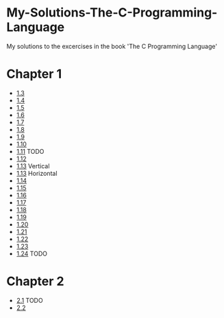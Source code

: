 # My-Solutions-The-C-Programming-Language
My solutions to the excercises in the book 'The C Programming Language'

# Chapter 1

* [1.3](https://github.com/kolaczyn/My-Solutions-The-C-Programming-Language/blob/master/Chapter-1/1_3.c)
* [1.4](https://github.com/kolaczyn/My-Solutions-The-C-Programming-Language/blob/master/Chapter-1/1_4.c)
* [1.5](https://github.com/kolaczyn/My-Solutions-The-C-Programming-Language/blob/master/Chapter-1/1_5.c)
* [1.6](https://github.com/kolaczyn/My-Solutions-The-C-Programming-Language/blob/master/Chapter-1/1_6.c)
* [1.7](https://github.com/kolaczyn/My-Solutions-The-C-Programming-Language/blob/master/Chapter-1/1_7.c)
* [1.8](https://github.com/kolaczyn/My-Solutions-The-C-Programming-Language/blob/master/Chapter-1/1_8.c)
* [1.9](https://github.com/kolaczyn/My-Solutions-The-C-Programming-Language/blob/master/Chapter-1/1_9.c)
* [1.10](https://github.com/kolaczyn/My-Solutions-The-C-Programming-Language/blob/master/Chapter-1/1_10.c)
* [1.11](https://github.com/kolaczyn/My-Solutions-The-C-Programming-Language/blob/master/Chapter-1/1_11.c) TODO
* [1.12](https://github.com/kolaczyn/My-Solutions-The-C-Programming-Language/blob/master/Chapter-1/1_12.c)
* [1.13](https://github.com/kolaczyn/My-Solutions-The-C-Programming-Language/blob/master/Chapter-1/1_13_1.c) Vertical
* [1.13](https://github.com/kolaczyn/My-Solutions-The-C-Programming-Language/blob/master/Chapter-1/1_13_2.c) Horizontal
* [1.14](https://github.com/kolaczyn/My-Solutions-The-C-Programming-Language/blob/master/Chapter-1/1_14.c)
* [1.15](https://github.com/kolaczyn/My-Solutions-The-C-Programming-Language/blob/master/Chapter-1/1_15.c)
* [1.16](https://github.com/kolaczyn/My-Solutions-The-C-Programming-Language/blob/master/Chapter-1/1_16.c)
* [1.17](https://github.com/kolaczyn/My-Solutions-The-C-Programming-Language/blob/master/Chapter-1/1_17.c)
* [1.18](https://github.com/kolaczyn/My-Solutions-The-C-Programming-Language/blob/master/Chapter-1/1_18.c)
* [1.19](https://github.com/kolaczyn/My-Solutions-The-C-Programming-Language/blob/master/Chapter-1/1_19.c)
* [1.20](https://github.com/kolaczyn/My-Solutions-The-C-Programming-Language/blob/master/Chapter-1/1_20.c)
* [1.21](https://github.com/kolaczyn/My-Solutions-The-C-Programming-Language/blob/master/Chapter-1/1_21.c)
* [1.22](https://github.com/kolaczyn/My-Solutions-The-C-Programming-Language/blob/master/Chapter-1/1_22.c)
* [1.23](https://github.com/kolaczyn/My-Solutions-The-C-Programming-Language/blob/master/Chapter-1/1_23.c)
* [1.24](https://github.com/kolaczyn/My-Solutions-The-C-Programming-Language/blob/master/Chapter-1/1_24.c) TODO

# Chapter 2

* [2.1](https://github.com/kolaczyn/My-Solutions-The-C-Programming-Language/blob/master/Chapter-2/2_1.c) TODO
* [2.2](https://github.com/kolaczyn/My-Solutions-The-C-Programming-Language/blob/master/Chapter-2/2_2.c)
